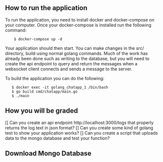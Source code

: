 ## How to run the application

To run the application, you need to install docker and docker-compose on your computer. Once your docker-compose is installed run the following command:

```
    $ docker-compose up -d
```

Your application should then start. You can make changes in the src/ directory, build using normal golang commands. Much of the work has already been done such as writing to the database, but you will need to create
the api endpoint to query and return the messages when a websocket client connects and sends a message to the server.

To build the application you can do the following:

```
   $ docker exec -it golang_chatapp_1 /bin/bash
   $ go build cmd/chatapp/main.go
   $ ./main
```

## How you will be graded

[] Can you create an api endpoint http://localhost:3000/logs that properly returns the log text in json format?
[] Can you create some kind of golang test to show your application works?
[] Can you create a script that uploads data to the mongo database and test your function?


## Download Mongo Database
